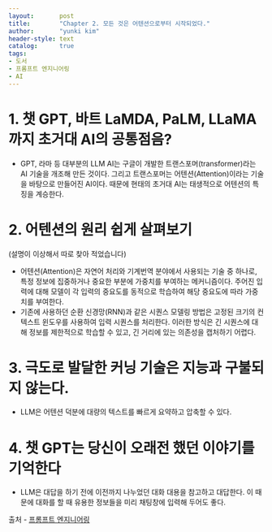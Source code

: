 ```yaml
---
layout:       post
title:        "Chapter 2. 모든 것은 어텐션으로부터 시작되었다."
author:       "yunki kim"
header-style: text
catalog:      true
tags:
- 도서
- 프롬프트 엔지니어링
- AI
---
```


# 1. 챗 GPT, 바트 LaMDA, PaLM, LLaMA까지 초거대 AI의 공통점음?

- GPT, 라마 등 대부분의 LLM AI는 구글이 개발한 트랜스포머(transformer)라는 AI 기술을 개조해 만든 것이다. 그리고 트랜스포머는 어텐션(Attention)이라는 기술을 바탕으로 만들어진 AI이다. 때문에 현태의 초거대 AI는 태생적으로 어텐션의 특징을 계승한다.

# 2. 어텐션의 원리 쉽게 살펴보기

(설명이 이상해서 따로 찾아 적었습니다)

- 어텐션(Attention)은 자연어 처리와 기계번역 분야에서 사용되는 기술 중 하나로, 특정 정보에 집중하거나 중요한 부분에 가중치를 부여하는 메커니즘이다. 주어진 입력에 대해 모델이 각 입력의 중요도를 동적으로 학습하여 해당 중요도에 따라 가중치를 부여한다.
- 기존에 사용하던 순환 신경망(RNN)과 같은 시퀀스 모델링 방법은 고정된 크기의 컨텍스트 윈도우를 사용하여 입력 시퀀스를 처리한다. 이러한 방식은 긴 시퀀스에 대해 정보를 제한적으로 학습할 수 있고, 긴 거리에 있는 의존성을 캡처하기 어렵다.

# 3. 극도로 발달한 커닝 기술은 지능과 구불되지 않는다.

- LLM은 어텐션 덕분에 대량의 텍스트를 빠르게 요약하고 압축할 수 있다.

# 4. 챗 GPT는 당신이 오래전 했던 이야기를 기억한다

- LLM은 대답을 하기 전에 이전까지 나누었던 대화 대용을 참고하고 대답한다. 이 때문에 대화를 할 때 유용한 정보들을 미리 채팅창에 입력해 두어도 좋다.

출처 - [프롬프트 엔지니어링](https://product.kyobobook.co.kr/detail/S000209512470)